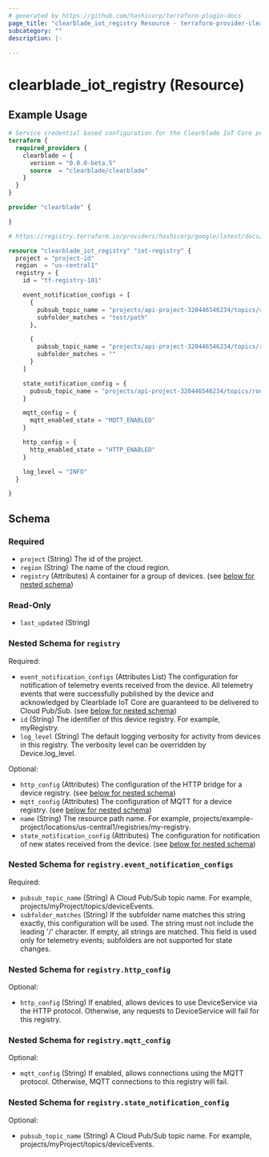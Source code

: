 ```yaml
---
# generated by https://github.com/hashicorp/terraform-plugin-docs
page_title: "clearblade_iot_registry Resource - terraform-provider-clearblade"
subcategory: ""
description: |-
  
---
```


# clearblade_iot_registry (Resource)



## Example Usage

```terraform
# Service credential based configuration for the Clearblade IoT Core provider
terraform {
  required_providers {
    clearblade = {
      version = "0.0.0-beta.5"
      source  = "clearblade/clearblade"
    }
  }
}

provider "clearblade" {

}

# https://registry.terraform.io/providers/hashicorp/google/latest/docs/resources/cloudiot_registry

resource "clearblade_iot_registry" "iot-registry" {
  project = "project-id"
  region  = "us-central1"
  registry = {
    id = "tf-registry-101"

    event_notification_configs = [
      {
        pubsub_topic_name = "projects/api-project-320446546234/topics/rootevent"
        subfolder_matches = "test/path"
      },

      {
        pubsub_topic_name = "projects/api-project-320446546234/topics/rootevent"
        subfolder_matches = ""
      }
    ]

    state_notification_config = {
      pubsub_topic_name = "projects/api-project-320446546234/topics/rootevent"
    }

    mqtt_config = {
      mqtt_enabled_state = "MQTT_ENABLED"
    }

    http_config = {
      http_enabled_state = "HTTP_ENABLED"
    }

    log_level = "INFO"
  }

}
```

<!-- schema generated by tfplugindocs -->
## Schema

### Required

- `project` (String) The id of the project.
- `region` (String) The name of the cloud region.
- `registry` (Attributes) A container for a group of devices. (see [below for nested schema](#nestedatt--registry))

### Read-Only

- `last_updated` (String)

<a id="nestedatt--registry"></a>
### Nested Schema for `registry`

Required:

- `event_notification_configs` (Attributes List) The configuration for notification of telemetry events received from the device. All telemetry events that were successfully published by the device and acknowledged by Clearblade IoT Core are guaranteed to be delivered to Cloud Pub/Sub. (see [below for nested schema](#nestedatt--registry--event_notification_configs))
- `id` (String) The identifier of this device registry. For example, myRegistry.
- `log_level` (String) The default logging verbosity for activity from devices in this registry. The verbosity level can be overridden by Device.log_level.

Optional:

- `http_config` (Attributes) The configuration of the HTTP bridge for a device registry. (see [below for nested schema](#nestedatt--registry--http_config))
- `mqtt_config` (Attributes) The configuration of MQTT for a device registry. (see [below for nested schema](#nestedatt--registry--mqtt_config))
- `name` (String) The resource path name. For example, projects/example-project/locations/us-central1/registries/my-registry.
- `state_notification_config` (Attributes) The configuration for notification of new states received from the device. (see [below for nested schema](#nestedatt--registry--state_notification_config))

<a id="nestedatt--registry--event_notification_configs"></a>
### Nested Schema for `registry.event_notification_configs`

Required:

- `pubsub_topic_name` (String) A Cloud Pub/Sub topic name. For example, projects/myProject/topics/deviceEvents.
- `subfolder_matches` (String) If the subfolder name matches this string exactly, this configuration will be used. The string must not include the leading '/' character. If empty, all strings are matched. This field is used only for telemetry events; subfolders are not supported for state changes.


<a id="nestedatt--registry--http_config"></a>
### Nested Schema for `registry.http_config`

Optional:

- `http_config` (String) If enabled, allows devices to use DeviceService via the HTTP protocol. Otherwise, any requests to DeviceService will fail for this registry.


<a id="nestedatt--registry--mqtt_config"></a>
### Nested Schema for `registry.mqtt_config`

Optional:

- `mqtt_config` (String) If enabled, allows connections using the MQTT protocol. Otherwise, MQTT connections to this registry will fail.


<a id="nestedatt--registry--state_notification_config"></a>
### Nested Schema for `registry.state_notification_config`

Optional:

- `pubsub_topic_name` (String) A Cloud Pub/Sub topic name. For example, projects/myProject/topics/deviceEvents.


